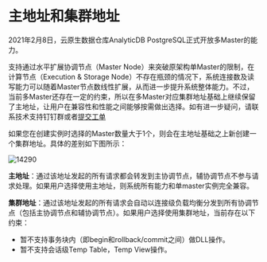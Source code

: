 # 主地址和集群地址

2021年2月8日，云原生数据仓库AnalyticDB PostgreSQL正式开放多Master的能力。

支持通过水平扩展协调节点（Master Node）来突破原架构单Master的限制，在计算节点（Execution & Storage Node）不存在瓶颈的情况下，系统连接数及读写能力可以随着Master节点数线性扩展，从而进一步提升系统整体能力。不过，当前多Master还存在一定的约束，所以在多Master对应集群地址基础上继续保留了主地址，让用户在兼容性和性能之间能够按需做出选择。如有进一步疑问，请联系技术支持钉钉群或者[提交工单](https://workorder.console.aliyun.com/console.htm#/ticket/add?productCode=gpdb)

如果您在创建实例时选择的Master数量大于1个，则会在主地址基础之上新创建一个集群地址。具体的差别如下图所示：

![14290](https://static-aliyun-doc.oss-accelerate.aliyuncs.com/assets/img/zh-CN/9941604161/p241562.png)

**主地址**：通过该地址发起的所有请求都会转发到主协调节点，辅协调节点不参与请求处理。如果用户选择使用主地址，则系统所有能力和单master实例完全兼容。

**集群地址**：通过该地址发起的所有请求会自动以连接级负载均衡分发到所有协调节点（包括主协调节点和辅协调节点）。如果用户选择使用集群地址，当前存在以下约束：

-   暂不支持事务块内（即begin和rollback/commit之间）做DLL操作。
-   暂不支持会话级Temp Table，Temp View操作。

